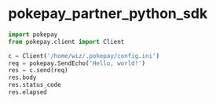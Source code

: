 # pokepay_partner_python_sdk

```python
import pokepay
from pokepay.client import Client

c = Client('/home/wiz/.pokepay/config.ini')
req = pokepay.SendEcho('Hello, world!')
res = c.send(req)
res.body
res.status_code
res.elapsed
```
